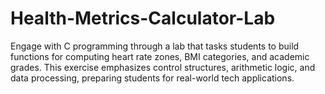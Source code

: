 # Health-Metrics-Calculator-Lab
Engage with C programming through a lab that tasks students to build functions for computing heart rate zones, BMI categories, and academic grades. This exercise emphasizes control structures, arithmetic logic, and data processing, preparing students for real-world tech applications.
